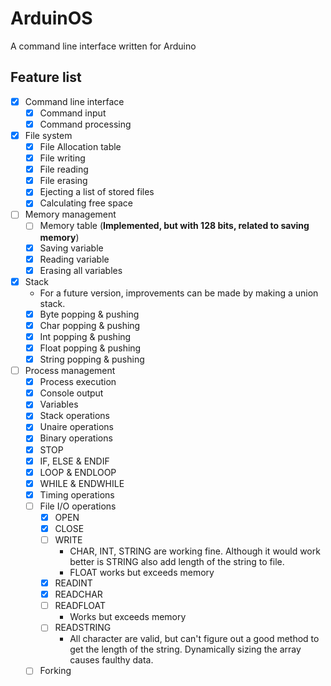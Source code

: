 # ArduinOS
A command line interface written for Arduino

## Feature list
- [x] Command line interface
    - [x] Command input
    - [x] Command processing
- [x] File system
    - [x] File Allocation table
    - [x] File writing
    - [x] File reading
    - [x] File erasing
    - [x] Ejecting a list of stored files
    - [x] Calculating free space
- [ ] Memory management
    - [ ] Memory table (**Implemented, but with 128 bits, related to saving memory**)
    - [x] Saving variable
    - [x] Reading variable
    - [x] Erasing all variables
- [x] Stack
    - For a future version, improvements can be made by making a union stack.
    - [x] Byte popping & pushing
    - [x] Char popping & pushing
    - [x] Int popping & pushing
    - [x] Float popping & pushing
    - [x] String popping & pushing
- [ ] Process management
    - [x] Process execution
    - [x] Console output
    - [x] Variables
    - [x] Stack operations
    - [x] Unaire operations
    - [x] Binary operations
    - [x] STOP
    - [x] IF, ELSE \& ENDIF
    - [x] LOOP \& ENDLOOP
    - [x] WHILE \& ENDWHILE
    - [x] Timing operations
    - [ ] File I/O operations
      - [x] OPEN
      - [x] CLOSE
      - [ ] WRITE
        - CHAR, INT, STRING are working fine.
          Although it would work better is STRING also add length of the string to file.
        - FLOAT works but exceeds memory
      - [x] READINT
      - [x] READCHAR
      - [ ] READFLOAT
        - Works but exceeds memory
      - [ ] READSTRING
        - All character are valid, but can't figure out a good method to get the length of the string.
          Dynamically sizing the array causes faulthy data.
    - [ ] Forking